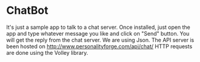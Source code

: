 # ChatBot
It's just a sample app to talk to a chat server.
Once installed, just open the app and type whatever message you like and click on "Send" button.
You will get the reply from the chat server. We are using Json.
The API server is been hosted on http://www.personalityforge.com/api/chat/ 
HTTP requests are done using the Volley library.
